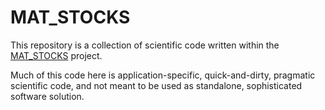 # MAT_STOCKS

This repository is a collection of scientific code written within the [MAT_STOCKS](boku.ac.at/understanding-the-role-of-material-stock-patterns-for-the-transformation-to-a-sustainable-society-mat-stocks) project.

Much of this code here is application-specific, quick-and-dirty, pragmatic scientific code, and not meant to be used as standalone, sophisticated software solution.
